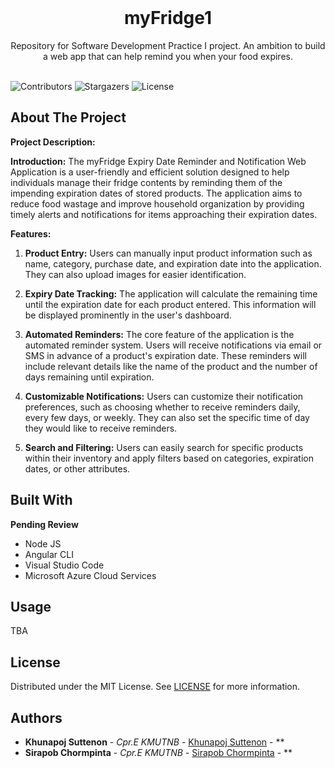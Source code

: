 <br/>
<p align="center">
  <h1 align="center">myFridge1</h1>

  <p align="center">
    Repository for Software Development Practice I project. An ambition to build a web app that can help remind you when your food expires.
    <br/>
    <br/>
  </p>
</p>

![Contributors](https://img.shields.io/github/contributors/NickKhunapoj/myFridge?color=dark-green) ![Stargazers](https://img.shields.io/github/stars/NickKhunapoj/myFridge?style=social) ![License](https://img.shields.io/github/license/NickKhunapoj/myFridge) 

## About The Project

**Project Description:**

**Introduction:**
The myFridge Expiry Date Reminder and Notification Web Application is a user-friendly and efficient solution designed to help individuals manage their fridge contents by reminding them of the impending expiration dates of stored products. The application aims to reduce food wastage and improve household organization by providing timely alerts and notifications for items approaching their expiration dates.

**Features:**

1. **Product Entry:**
   Users can manually input product information such as name, category, purchase date, and expiration date into the application. They can also upload images for easier identification.

2. **Expiry Date Tracking:**
   The application will calculate the remaining time until the expiration date for each product entered. This information will be displayed prominently in the user's dashboard.

3. **Automated Reminders:**
   The core feature of the application is the automated reminder system. Users will receive notifications via email or SMS in advance of a product's expiration date. These reminders will include relevant details like the name of the product and the number of days remaining until expiration.

4. **Customizable Notifications:**
   Users can customize their notification preferences, such as choosing whether to receive reminders daily, every few days, or weekly. They can also set the specific time of day they would like to receive reminders.

5. **Search and Filtering:**
   Users can easily search for specific products within their inventory and apply filters based on categories, expiration dates, or other attributes.

## Built With

**Pending Review**
- Node JS
- Angular CLI
- Visual Studio Code
- Microsoft Azure Cloud Services

## Usage

TBA

## License

Distributed under the MIT License. See [LICENSE](https://github.com/NickKhunapoj/myFridge/blob/main/LICENSE.md) for more information.

## Authors

* **Khunapoj Suttenon** - *Cpr.E KMUTNB* - [Khunapoj Suttenon](https://github.com/NickKhunapoj) - **
* **Sirapob Chormpinta** - *Cpr.E KMUTNB* - [Sirapob Chormpinta](https://github.com/MisterSirch) - **
